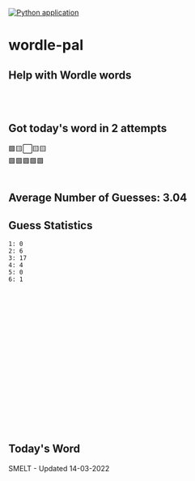 [![Python application](https://github.com/schleising/wordle-pal/actions/workflows/python-app.yml/badge.svg)](https://github.com/schleising/wordle-pal/actions/workflows/python-app.yml)
# wordle-pal
## Help with Wordle words
</br>
</br>

## Got today's word in 2 attempts</br>
🟩🟨⬜🟨🟨\
🟩🟩🟩🟩🟩\
</br>
## Average Number of Guesses: 3.04</br>
## Guess Statistics</br>
    1: 0
    2: 6
    3: 17
    4: 4
    5: 0
    6: 1
</br>
</br>
</br>
</br>
</br>
</br>
</br>
</br>
</br>
</br>
</br>
</br>
</br>
</br>
</br>
</br>

## Today's Word
SMELT - Updated 14-03-2022

